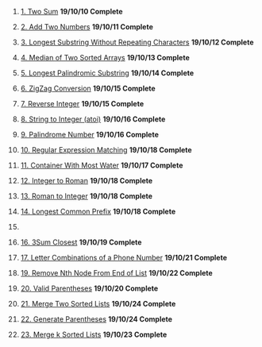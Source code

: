 1. [1. Two Sum](https://tinyurl.com/y3lr8pxh) **19/10/10 Complete**

2. [2. Add Two Numbers](https://tinyurl.com/y2eoh6w6) **19/10/11 Complete**

3. [3. Longest Substring Without Repeating Characters](https://tinyurl.com/y6hpr6mu) **19/10/12 Complete**

4. [4. Median of Two Sorted Arrays](https://tinyurl.com/y3t44um9) **19/10/13 Complete**

5. [5. Longest Palindromic Substring](https://tinyurl.com/y5sgdxy6) **19/10/14 Complete**

6. [6. ZigZag Conversion](https://tinyurl.com/yxtcfcna) **19/10/15 Complete**

7. [7. Reverse Integer](https://tinyurl.com/y6pjypqv) **19/10/15 Complete**

8. [8. String to Integer (atoi)](https://tinyurl.com/yxm2xsgy) **19/10/16 Complete**

9. [9. Palindrome Number](https://tinyurl.com/y6xkrxoo) **19/10/16 Complete**

10. [10. Regular Expression Matching](https://tinyurl.com/y5zrazup) **19/10/18 Complete**

11. [11. Container With Most Water](https://tinyurl.com/yxrzofgy) **19/10/17 Complete**

12. [12. Integer to Roman](https://tinyurl.com/y6eln9gc) **19/10/18 Complete**

13. [13. Roman to Integer](https://tinyurl.com/y356hyen) **19/10/18 Complete**

14. [14. Longest Common Prefix](https://tinyurl.com/y5xnk489) **19/10/18 Complete**

15. []()

16. [16. 3Sum Closest]() **19/10/19 Complete**

17. [17. Letter Combinations of a Phone Number]() **19/10/21 Complete**

19. [19. Remove Nth Node From End of List]() **19/10/22 Complete**

20. [20. Valid Parentheses]() **19/10/20 Complete**

21. [21. Merge Two Sorted Lists]() **19/10/24 Complete**

22. [22. Generate Parentheses]() **19/10/24 Complete**

23. [23. Merge k Sorted Lists]() **19/10/23 Complete**